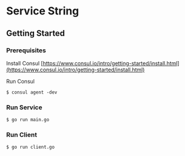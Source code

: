 # Service String

## Getting Started

### Prerequisites

Install Consul
[https://www.consul.io/intro/getting-started/install.html](https://www.consul.io/intro/getting-started/install.html)

Run Consul
```
$ consul agent -dev
```

### Run Service

```
$ go run main.go
```

### Run Client

```
$ go run client.go
```